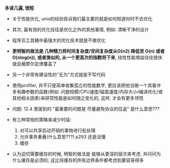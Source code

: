 **多读几遍, 很短**


+ 关于性能优化, unix的经验告诉我们最主要的就是如何知道何时不去优化
+ 其次, 最有效的优化往往是优化之外的其他事情, 例如: 清晰干净的设计
+ 程序员工具箱中最强大的优化技术就是不做优化

+ **更明智的做法是 几种精力将时间复杂度/空间复杂度从O(n2) 降低至 O(n) 或者 O(nlog(n)), 或者类似的, 从一个更高次的指数将下来**, 线性性能增益往往很快就会被摩尔定律覆盖了

+ 另一个非常有建设性的"无为"方式就是不写代码

+ 使用profiler, 并不只是简单收集孤立的性能数字, 更应该把他当做一个具备许多有趣参数的函数(例如: 问题规模/CPU速度/磁盘速度/内存大小/编译优化/或其他相关因素)来研究性能是如何随之变化的, 这样, 才会有更多领悟

+ 问题: 12.4 里提到的 "最重要的问题是 尽量避免协议的往返" 是什么意思???

+ 有三种常规的策略来减少时延:
    1. 对可以共享启动开销的事物进行批处理
    2. 允许事务重叠(什么意思???) p293 还是没懂
    3. 缓存

+ 认为迫切需要缓存的时候, 明智的做法是 能够从更深的层次来考虑, 并问问为什么缓存是必须的; 这比将缓存的所有边界条件都考虑到要容易得多
